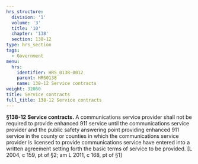 ```yaml
---
hrs_structure:
  division: '1'
  volume: '3'
  title: '10'
  chapter: '138'
  section: 138-12
type: hrs_section
tags:
  - Government
menu:
  hrs:
    identifier: HRS_0138-0012
    parent: HRS0138
    name: 138-12 Service contracts
weight: 32060
title: Service contracts
full_title: 138-12 Service contracts
---
```

**§138-12** **Service contracts.** A communications service provider shall not be required to provide enhanced 911 service until the communications service provider and the public safety answering point providing enhanced 911 service in the county or counties in which the communications service provider is licensed to provide communications service have entered into a written agreement setting forth the basic terms of service to be provided. [L 2004, c 159, pt of §2; am L 2011, c 168, pt of §1]